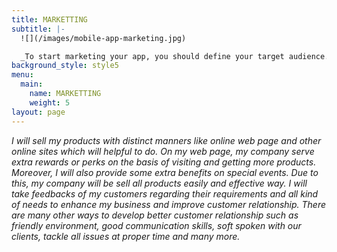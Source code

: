 ```yaml
---
title: MARKETTING
subtitle: |-
  ![](/images/mobile-app-marketing.jpg)

  _To start marketing your app, you should define your target audience._
background_style: style5
menu:
  main:
    name: MARKETTING
    weight: 5
layout: page
---
```

_I will sell my products with distinct manners like online web page and other online sites which will helpful to do. On my web page, my company serve extra rewards or perks on the basis of visiting and getting more products. Moreover, I will also provide some extra benefits on special events. Due to this, my company will be sell all products easily and effective way. I will take feedbacks of my customers regarding their requirements and all kind of needs to enhance my business and improve customer relationship. There are many other ways to develop better customer relationship such as friendly environment, good communication skills, soft spoken with our clients, tackle all issues at proper time and many more._
